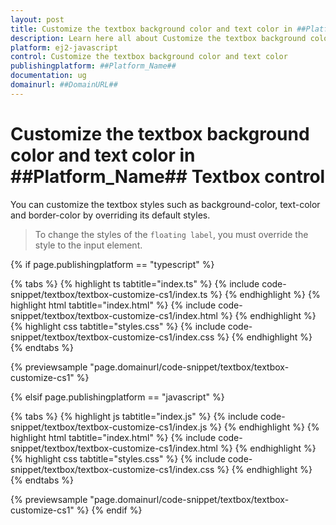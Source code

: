```yaml
---
layout: post
title: Customize the textbox background color and text color in ##Platform_Name## Textbox control | Syncfusion
description: Learn here all about Customize the textbox background color and text color in Syncfusion ##Platform_Name## Textbox control of Syncfusion Essential JS 2 and more.
platform: ej2-javascript
control: Customize the textbox background color and text color 
publishingplatform: ##Platform_Name##
documentation: ug
domainurl: ##DomainURL##
---
```


# Customize the textbox background color and text color in ##Platform_Name## Textbox control

You can customize the textbox styles such as background-color, text-color and border-color by overriding its default styles.

> To change the styles of the `floating label`, you must override the style to the input element.

{% if page.publishingplatform == "typescript" %}

 {% tabs %}
{% highlight ts tabtitle="index.ts" %}
{% include code-snippet/textbox/textbox-customize-cs1/index.ts %}
{% endhighlight %}
{% highlight html tabtitle="index.html" %}
{% include code-snippet/textbox/textbox-customize-cs1/index.html %}
{% endhighlight %}
{% highlight css tabtitle="styles.css" %}
{% include code-snippet/textbox/textbox-customize-cs1/index.css %}
{% endhighlight %}
{% endtabs %}
        
{% previewsample "page.domainurl/code-snippet/textbox/textbox-customize-cs1" %}

{% elsif page.publishingplatform == "javascript" %}

{% tabs %}
{% highlight js tabtitle="index.js" %}
{% include code-snippet/textbox/textbox-customize-cs1/index.js %}
{% endhighlight %}
{% highlight html tabtitle="index.html" %}
{% include code-snippet/textbox/textbox-customize-cs1/index.html %}
{% endhighlight %}
{% highlight css tabtitle="styles.css" %}
{% include code-snippet/textbox/textbox-customize-cs1/index.css %}
{% endhighlight %}
{% endtabs %}

{% previewsample "page.domainurl/code-snippet/textbox/textbox-customize-cs1" %}
{% endif %}